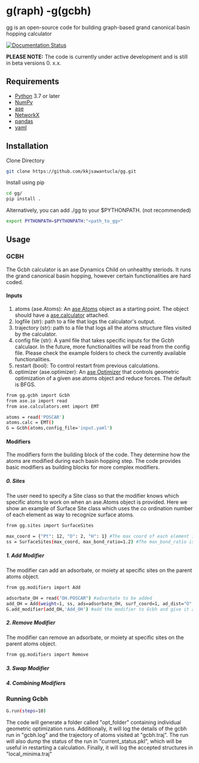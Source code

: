 
# g(raph) -g(gcbh)

gg is an open-source code for building graph-based grand canonical basin hopping calculator

[![Documentation Status](https://readthedocs.org/projects/nequip/badge/?version=latest)]()

**PLEASE NOTE:** The code is currently under active development and is still in beta versions 0. x.x.

## Requirements
- [Python](https://www.python.org/) 3.7  or later
- [NumPy](https://numpy.org/doc/stable/reference/)
- [ase](https://wiki.fysik.dtu.dk/ase/)
- [NetworkX](https://networkx.org/)
- [pandas](https://pandas.pydata.org/)
- [yaml](https://pyyaml.org/)

## Installation
Clone Directory
~~~bash
git clone https://github.com/kkjsawantucla/gg.git
~~~

Install using pip
~~~bash
cd gg/
pip install .
~~~

Alternatively, you can add ./gg to your $PYTHONPATH. (not recommended)
~~~bash
export PYTHONPATH=$PYTHONPATH:"<path_to_gg>"
~~~

## Usage

### GCBH
The Gcbh calculator is an ase Dynamics Child on unhealthy steriods. It runs the grand canonical basin hopping, however certain functionalities are hard coded.

#### Inputs
1. atoms (ase.Atoms): An [ase Atoms](https://wiki.fysik.dtu.dk/ase/ase/atoms.html) object as a starting point. The object should have a [ase.calculator](https://wiki.fysik.dtu.dk/ase/ase/calculators/calculators.html) attached. 
2. logfile (str): path to a file that logs the calculator's output.
3. trajectory (str): path to a file that logs all the atoms structure files visited by the calculator.
4. config file (str): A yaml file that takes specific inputs for the Gcbh calculaor. In the future, more functionalities will be read from the config file. Please check the example folders to check the currently available functionalities.
5. restart (bool): To control restart from previous calculations.
6. optimizer (ase.optimizer): An [ase Optimizer](https://wiki.fysik.dtu.dk/ase/ase/optimize.html) that controls geometric optimization of a given ase.atoms object and reduce forces. The default is BFGS.

~~~bash
from gg.gcbh import Gcbh
from ase.io import read
from ase.calculators.emt import EMT

atoms = read('POSCAR')
atoms.calc = EMT()
G = Gcbh(atoms,config_file='input.yaml')
~~~

#### Modifiers
The modifiers form the building block of the code. They determine how the atoms are modified during each basin hopping step. The code provides basic modifiers as building blocks for more complex modifiers.

##### 0. Sites
The user need to specify a Site class so that the modifier knows which specific atoms to work on when an ase.Atoms object is provided. Here we show an example of Surface Site class which uses the co ordination number of each element as way to recognize surface atoms.

~~~bash
from gg.sites import SurfaceSites

max_coord = {"Pt": 12, "O": 2, "H": 1} #The max coord of each element in the atoms object
ss = SurfaceSites(max_coord, max_bond_ratio=1.2) #The max_bond_ratio is needed to make graph
~~~

##### 1. Add Modifier
The modifier can add an adsorbate, or moiety at specific sites on the parent atoms object.

~~~bash
from gg.modifiers import Add

adsorbate_OH = read("OH.POSCAR") #adsorbate to be added
add_OH = Add(weight=1, ss, ads=adsorbate_OH, surf_coord=1, ad_dist="O", surf_sym=["Pt"])
G.add_modifier(add_OH,'Add_OH') #add the modifier to Gcbh and give it a name for identification
~~~

##### 2. Remove Modifier
The modifier can remove an adsorbate, or moiety at specific sites on the parent atoms object.

~~~bash
from gg.modifiers import Remove

~~~

##### 3. Swap Modifier

##### 4. Combining Modifiers

### Running Gcbh
~~~bash
G.run(steps=10)
~~~
The code will generate a folder called "opt_folder" containing individual geometric optimization runs. Additionally, it will log the details of the gcbh run in "gcbh.log" and the trajectory of atoms visited at "gcbh.traj". The run will also dump the status of the run in "current_status.pkl", which will be useful in restarting a calculation. Finally, it will log the accepted structures in "local_minima.traj"
